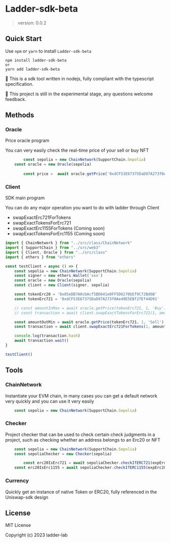 # Ladder-sdk-beta

> version: 0.0.2



## Quick Start

Use `npm` or `yarn` to install `Ladder-sdk-beta`

```shell
npm install ladder-sdk-beta
or
yarn add ladder-sdk-beta
```

🔧 This is a sdk tool written in nodejs, fully compliant with the typescript specification.

🧪 This project is still in the experimental stage, any questions welcome feedback.



## Methods

### Oracle

Price oracle program

You can very easily check the real-time price of your sell or buy NFT

```ts
		const sepolia = new ChainNetwork(SupportChain.Sepolia)
    const oracle = new Oracle(sepolia)
    
 		const price =  await oracle.getPrice('0xdCF53E67375DaD97A273f0Ae49E5EBf2fEf44D91', 1, 'Sell')
```



### Client

SDK main program

You can do any major operation you want to do with ladder through Client

- swapExactErc721ForTokens
- swapExactTokensForErc721
- swapExactErc1155ForTokens (Coming soon)
- swapExactTokensForErc1155 (Coming soon)



```ts
import { ChainNetwork } from "../src/class/ChainNetwork"
import { SupportChain } from "../src/web3"
import { Client, Oracle } from "../src/class"
import { ethers } from "ethers"

const testClient = async () => {
    const sepolia = new ChainNetwork(SupportChain.Sepolia)
    const signer = new ethers.Wallet('xxx')
    const oracle = new Oracle(sepolia)
    const client = new Client(signer, sepolia)

    const tokenErc20 = '0x85eDB7A0cbAcf5BD641e0FF5D6270bEf9C72Bd6B'
    const tokenErc721 = '0xdCF53E67375DaD97A273f0Ae49E5EBf2fEf44D91'

    // const amountInMax = await oracle.getPrice(tokenErc721, 1, 'Buy')
    // const transaction = await client.swapExactTokensForErc721(1, amountInMax, [tokenErc20, tokenErc721])

    const amountOutMin = await oracle.getPrice(tokenErc721, 1, 'Sell')
    const transaction = await client.swapExactErc721ForTokens(1, amountOutMin, [tokenErc721, tokenErc20])

    console.log(transaction.hash)
    await transaction.wait()
}

testClient()
```



## Tools

### ChainNetwork

Instantiate your EVM chain, in many cases you can get a default network very quickly and you can use it very easily

```ts
	const sepolia = new ChainNetwork(SupportChain.Sepolia)
```



### Checker

Project checker that can be used to check certain check judgments in a project, such as checking whether an address belongs to an Erc20 or NFT

```ts
    const sepolia = new ChainNetwork(SupportChain.Sepolia)
    const sepoliaChecker = new Checker(sepolia) 

		const erc20IsErc721 = await sepoliaChecker.checkIfERC721(expErc20Address)
    const erc20IsErc1155 = await sepoliaChecker.checkIfERC1155(expErc20Address)
```



### Currency

Quickly get an instance of native Token or ERC20, fully referenced in the Uniswap-sdk design





## License

MIT License

Copyright (c) 2023 ladder-lab
